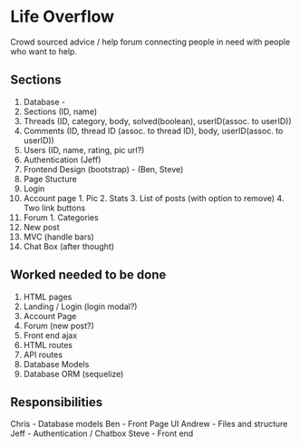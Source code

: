 <!-- Ionic Chat Technology ?  -->
# Life Overflow
Crowd sourced advice / help forum connecting people in need with people
who want to help.

## Sections

1. Database - 
  1. Sections (ID, name)
  2. Threads (ID, category, body, solved(boolean), userID(assoc. to userID))
  3. Comments (ID, thread ID (assoc. to thread ID), body, userID(assoc. to userID))
  4. Users (ID, name, rating, pic url?)
2. Authentication (Jeff)
3. Frontend Design (bootstrap) - (Ben, Steve)
4. Page Stucture 
  1. Login
  2. Account page 
    1. Pic
    2. Stats
    3. List of posts (with option to remove)
    4. Two link buttons
  3. Forum
    1. Categories
  4. New post
5. MVC (handle bars)
6. Chat Box (after thought)


## Worked needed to be done
1. HTML pages
  1. Landing / Login (login modal?)
  2. Account Page
  3. Forum (new post?)
2. Front end ajax
3. HTML routes
4. API routes
5. Database Models
6. Database ORM (sequelize)


## Responsibilities
Chris - Database models
Ben - Front Page UI
Andrew - Files and structure
Jeff - Authentication / Chatbox
Steve - Front end